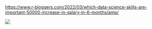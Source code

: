 https://www.r-bloggers.com/2022/03/which-data-science-skills-are-important-50000-increase-in-salary-in-6-months/amp/

![](https://i2.wp.com/www.business-science.io/assets/data_science_plan.jpg?w=578&ssl=1)